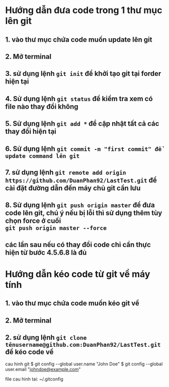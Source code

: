 # Hướng dẫn đưa code trong 1 thư mục lên git
## 1. vào thư mục chứa code muốn update lên git
## 2. Mở terminal
## 3. sử dụng lệnh `git init` để khởi tạo git tại forder hiện tại
## 4. Sử dụng lệnh `git status` để kiểm tra xem có file nào thay đổi không
## 5. Sử dụng lệnh `git add *` để cập nhật tất cả các thay đổi hiện tại
## 6. Sử dụng lệnh `git commit -m "first commit" để update command lên git`
## 7. sử dụng lệnh `git remote add origin https://github.com/DuanPhan92/LastTest.git` để cài đặt đường dẫn đến máy chủ git cần lưu
## 8. Sử dụng lệnh `git push origin master` để đưa code lên git, chú ý nếu bị lỗi thì sử dụng thêm tùy chọn force ở cuối <br /> `git push origin master --force`

## các lần sau nếu có thay đổi code chỉ cần thực hiện từ bước 4.5.6.8 là đủ

# Hướng dẫn kéo code từ git về máy tính
## 1. vào thư mục chứa code muốn kéo git về
## 2. Mở terminal
## 2. sử dụng lệnh `git clone tênusername@github.com:DuanPhan92/LastTest.git` để kéo code về

cau hinh git
$ git config --global user.name "John Doe"
$ git config --global user.email "johndoe@example.com"

file cau hinh tai:
~/.gitconfig
